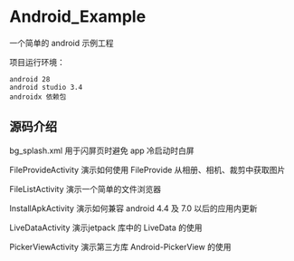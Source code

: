 # Android_Example

一个简单的 android 示例工程

项目运行环境：

    android 28
    android studio 3.4
    androidx 依赖包

## 源码介绍

bg_splash.xml       用于闪屏页时避免 app 冷启动时白屏

FileProvideActivity 演示如何使用 FileProvide 从相册、相机、裁剪中获取图片

FileListActivity    演示一个简单的文件浏览器

InstallApkActivity  演示如何兼容 android 4.4 及 7.0 以后的应用内更新

LiveDataActivity    演示jetpack 库中的 LiveData 的使用

PickerViewActivity  演示第三方库  Android-PickerView  的使用

